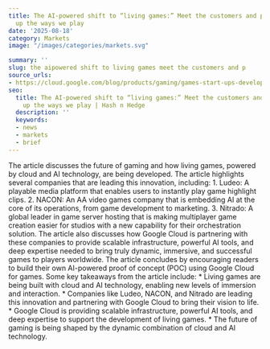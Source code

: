 ```yaml
---
title: The AI-powered shift to “living games:” Meet the customers and partners leveling
  up the ways we play
date: '2025-08-18'
category: Marketsimage: "/images/categories/markets.svg"

summary: ''
slug: the aipowered shift to living games meet the customers and p
source_urls:
- https://cloud.google.com/blog/products/gaming/games-start-ups-developers-partners-innovating-with-gen-ai/
seo:
  title: The AI-powered shift to “living games:” Meet the customers and partners leveling
    up the ways we play | Hash n Hedge
  description: ''
  keywords:
  - news
  - markets
  - brief
---
```


The article discusses the future of gaming and how living games, powered by cloud and AI technology, are being developed. The article highlights several companies that are leading this innovation, including:  1. Ludeo: A playable media platform that enables users to instantly play game highlight clips. 2. NACON: An AA video games company that is embedding AI at the core of its operations, from game development to marketing. 3. Nitrado: A global leader in game server hosting that is making multiplayer game creation easier for studios with a new capability for their orchestration solution.  The article also discusses how Google Cloud is partnering with these companies to provide scalable infrastructure, powerful AI tools, and deep expertise needed to bring truly dynamic, immersive, and successful games to players worldwide. The article concludes by encouraging readers to build their own AI-powered proof of concept (POC) using Google Cloud for games.  Some key takeaways from the article include:  * Living games are being built with cloud and AI technology, enabling new levels of immersion and interaction. * Companies like Ludeo, NACON, and Nitrado are leading this innovation and partnering with Google Cloud to bring their vision to life. * Google Cloud is providing scalable infrastructure, powerful AI tools, and deep expertise to support the development of living games. * The future of gaming is being shaped by the dynamic combination of cloud and AI technology. 
